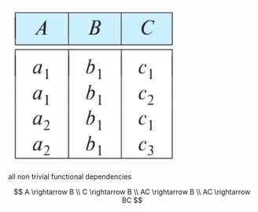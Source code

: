 ![alt text](image.png)

all non trivial functional dependencies

$$
A \rightarrow B \\
C \rightarrow B \\
AC \rightarrow B \\
AC \rightarrow BC
$$
